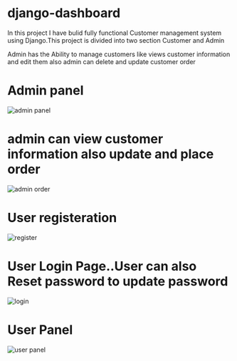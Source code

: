 # django-dashboard


In this project I have bulid fully functional Customer management system using Django.This project is divided into two section Customer and Admin

Admin has the Ability to manage customers like views customer information and edit them also admin can delete and update customer order

# Admin panel

![admin panel](https://user-images.githubusercontent.com/82333746/156816616-3ddbc7e4-29f3-425d-a392-2a653ec13556.JPG)

# admin can view customer information also update and place order

![admin order](https://user-images.githubusercontent.com/82333746/156816602-19448416-6724-4925-a43a-121d1049ce12.JPG)

# User registeration

![register](https://user-images.githubusercontent.com/82333746/156816612-3e780cb8-9b13-414b-8845-3dbe46675a94.JPG)

# User Login Page..User can also Reset password to update password

![login](https://user-images.githubusercontent.com/82333746/156817881-18d99d93-fd94-401f-b684-a1df7215eab1.JPG)


# User Panel 

![user panel](https://user-images.githubusercontent.com/82333746/156816615-f2f8beb0-0ac0-4f5a-a6c7-a8c04e83d232.JPG)

